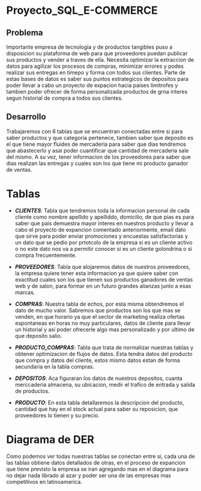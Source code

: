 # Proyecto_SQL_E-COMMERCE

## Problema

Importante empresa de tecnologia y de productos tangibles puso a disposicion su plataforma de web para que proveedores puedan publicar sus productos y vender a traves de ella. Necesita optimizar la extraccion de datos para agilizar los procesos de compras, minimizar errores y podes realizar sus entregas en timepo y forma con todos sus clientes. 
Parte de estas bases de datos es saber sus puntos estrategicos de depositos para poder llevar a cabo un proyecto de expacion hacia paises limitrofes y tambien poder ofrecer de forma personalizada productos de grna interes segun historial de compra a todos sus clientes.

## Desarrollo 

Trabajaremos con 6 tablas que se encuentran conectadas entre si para saber productos y que categoria pertenece, tambien saber que deposito es el que tiene mayor fluides de mercaderia para saber que dias tendremos que abastecerlo y asai poder cuantificar que cantidad de mercaderia sale del mismo. A su vez,  tener informacion de los proveedores para saber que dias realizan las entregas y cuales son los que tiene mi producto ganador de ventas.

# Tablas
- ***CLIENTES***: Tabla que tendremos toda la informacion personal de cada cliente como nombre apellido y apelliddo, domicilio, de que pias es para saber que pais demuestra mayor interes en nuestros producto y llevar a cabo el proyecto de expancion comentado anteriormente, email dato que sirve para poder enviar promociones y encuestas satisfactorias y un dato que se pedio por prtotcolo de la empresa si es un cliente activo o no este dato nos va a permitir conocer si es un cliente golondrina o si compra frecuentemente.

- ***PROVEEDORES***: Tabla que alojaremos datos de nuestros proveedores, la empresa quiere tener esta informacion ya que quiere saber con exactitud cuales son los que tienen sus productos ganadores de ventas web y de salon, para formar en un futuro grandes alianzas junto a esas marcas.

- ***COMPRAS***: Nuestra tabla de echos, por esta misma obtendremos el dato de mucho valor. Sabremos que productos son los que mas se venden, en que horario ya que el sector de marketing realiza ofertas espontaneas en horas no muy particulares, datos de cliente para llevar  un historial y asi poder ofrecerle algo mas personalizado y por ultimo de que deposito salio.

- ***PRODUCTO_COMPRAS***: Tabla que trata de normalizar nuestras tablas y obtener optimizacion de flujos de datos. Esta tendra datos del producto que compra y datos del cliente, estos mismo datos estan de forma secundaria en la tabla compras.

- ***DEPOSITOS***: Aca figuraran los datos de nuestros depositos, cuanta merccaderia almacena, su ubicacion, medir el trafico de entrada y salida de productos.

- ***PRODUCTO***: En esta tabla detallaremos la descripcion del producto, cantidad que hay en el stock actual para saber su reposicion, que proveedores lo tienen y su precio.
  

# Diagrama de DER

Como podemos ver todas nuestras tablas se conectan entre si, cada una de las tablas obtiene datos detallados de otras, en el proceso de expancion que tiene previsto la empresa se iran agregando mas en el diagrama para no dejar nada librado al azar y poder ser una de las empresas mas competitivos en latinoamerica. 
